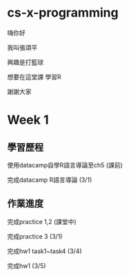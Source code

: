 # cs-x-programming
嗨你好

我叫張頌平

興趣是打籃球

想要在這堂課 學習R

謝謝大家

# Week 1

## 學習歷程

使用datacamp自學R語言導論至ch5 (課前)

完成datacamp R語言導論 (3/1)


## 作業進度

完成practice 1,2 (課堂中)

完成practice 3 (3/1)

完成hw1 task1~task4 (3/4)

完成hw1 (3/5)
